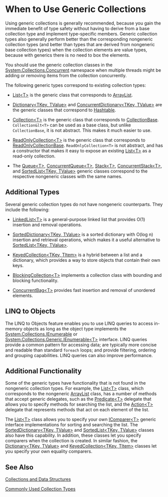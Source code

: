 # When to Use Generic Collections

Using generic collections is generally recommended, because you gain the immediate benefit of type safety without having to derive from a base collection type and implement type-specific members. Generic collection types also generally perform better than the corresponding nongeneric collection types (and better than types that are derived from nongeneric base collection types) when the collection elements are value types, because with generics there is no need to box the elements. 

You should use the generic collection classes in the [System.Collections.Concurrent](https://dotnet.github.io/api/System.Collections.Concurrent.html) namespace when multiple threads might be adding or removing items from the collection concurrently.

The following generic types correspond to existing collection types: 

*   [List&lt;T&gt;](https://dotnet.github.io/api/System.Collections.Generic.List%601.html) is the generic class that corresponds to [ArrayList](https://dotnet.github.io/api/System.Collections.ArrayList.html).

*   [Dictionary&lt;TKey, TValue&gt;](https://dotnet.github.io/api/System.Collections.Generic.Dictionary%602.html) and [ConcurrentDictionary&lt;TKey, TValue&gt;](https://dotnet.github.io/api/System.Collections.Concurrent.ConcurrentDictionary%602.html) are the generic classes that correspond to [Hashtable](https://dotnet.github.io/api/System.Collections.Hashtable.html). 

*   [Collection&lt;T&gt;](https://dotnet.github.io/api/System.Collections.ObjectModel.Collection%601.html) is the generic class that corresponds to [CollectionBase](https://dotnet.github.io/api/System.Collections.CollectionBase.html). `Collection&lt<T>` can be used as a base class, but unlike `CollectionBase`, it is not abstract. This makes it much easier to use.

*   [ReadOnlyCollection&lt;T&gt;](https://dotnet.github.io/api/System.Collections.ObjectModel.ReadOnlyCollection%601.html) is the generic class that corresponds to [ReadOnlyCollectionBase](https://dotnet.github.io/api/System.Collections.ReadOnlyCollectionBase.html). `ReadOnlyCollection<T>` is not abstract, and has a constructor that makes it easy to expose an existing [List&lt;T&gt;](https://dotnet.github.io/api/System.Collections.Generic.List%601.html) as a read-only collection.

*   The [Queue&lt;T&gt;](https://dotnet.github.io/api/System.Collections.Generic.Queue%601.html), [ConcurrentQueue&lt;T&gt;](https://dotnet.github.io/api/System.Collections.Concurrent.ConcurrentQueue%601.html), [Stack&lt;T&gt;](https://dotnet.github.io/api/System.Collections.Generic.Stack%601.html), [ConcurrentStack&lt;T&gt;](https://dotnet.github.io/api/System.Collections.Concurrent.ConcurrentStack%601.html), and [SortedList&lt;TKey, TValue&gt;](https://dotnet.github.io/api/System.Collections.Generic.SortedList%602.html) generic classes correspond to the respective nongeneric classes with the same names.

## Additional Types

Several generic collection types do not have nongeneric counterparts. They include the following: 

*   [LinkedList&lt;T&gt;](https://dotnet.github.io/api/System.Collections.Generic.LinkedList%601.html) is a general-purpose linked list that provides O(1) insertion and removal operations.

*   [SortedDictionary&lt;TKey, TValue&gt;](https://dotnet.github.io/api/System.Collections.Generic.SortedDictionary%602.html) is a sorted dictionary with O(log n) insertion and retrieval operations, which makes it a useful alternative to [SortedList&lt;TKey, TValue&gt;](https://dotnet.github.io/api/System.Collections.Generic.SortedList%602.html). 

*   [KeyedCollection&lt;TKey, TItem&gt;](https://dotnet.github.io/api/System.Collections.ObjectModel.KeyedCollection%602.html) is a hybrid between a list and a dictionary, which provides a way to store objects that contain their own keys.

*   [BlockingCollection&lt;T&gt;](https://dotnet.github.io/api/System.Collections.Concurrent.BlockingCollection%601.html) implements a collection class with bounding and blocking functionality.

*   [ConcurrentBag&lt;T&gt;](https://dotnet.github.io/api/System.Collections.Concurrent.ConcurrentBag%601.html) provides fast insertion and removal of unordered elements.

## LINQ to Objects

The LINQ to Objects feature enables you to use LINQ queries to access in-memory objects as long as the object type implements the [System.Collections.IEnumerable](https://dotnet.github.io/api/System.Collections.IEnumerable.html) or [System.Collections.Generic.IEnumerable&lt;T&gt;](https://dotnet.github.io/api/System.Collections.Generic.IEnumerable%601.html) interface. LINQ queries provide a common pattern for accessing data; are typically more concise and readable than standard `foreach` loops; and provide filtering, ordering and grouping capabilities. LINQ queries can also improve performance.

## Additional Functionality

Some of the generic types have functionality that is not found in the nongeneric collection types. For example, the [List&lt;T&gt;](https://dotnet.github.io/api/System.Collections.Generic.List%601.html) class, which corresponds to the nongeneric [ArrayList](https://dotnet.github.io/api/System.Collections.ArrayList.html) class, has a number of methods that accept generic delegates, such as the [Predicate&lt;T&gt;](https://dotnet.github.io/api/System.Predicate%601.html) delegate that allows you to specify methods for searching the list, and the [Action&lt;T&gt;](https://dotnet.github.io/api/System.Action%601.html) delegate that represents methods that act on each element of the list.

The [List&lt;T&gt;](https://dotnet.github.io/api/System.Collections.Generic.List%601.html) class allows you to specify your own [IComparer&lt;T&gt;](https://dotnet.github.io/api/System.Collections.Generic.IComparer%601.html) generic interface implementations for sorting and searching the list. The [SortedDictionary&lt;TKey, TValue&gt;](https://dotnet.github.io/api/System.Collections.Generic.SortedDictionary%602.html) and [SortedList&lt;TKey, TValue&gt;](https://dotnet.github.io/api/System.Collections.Generic.SortedList%602.html) classes also have this capability. In addition, these classes let you specify comparers when the collection is created. In similar fashion, the [Dictionary&lt;TKey, TValue&gt;](https://dotnet.github.io/api/System.Collections.Generic.Dictionary%602.html) and [KeyedCollection&lt;TKey, TItem&gt;](https://dotnet.github.io/api/System.Collections.ObjectModel.KeyedCollection%602.html) classes let you specify your own equality comparers.

## See Also

[Collections and Data Structures](collections-and-data-structures.md) 

[Commonly Used Collection Types](commonly-used-collection-types.md)
